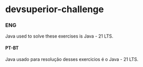 # devsuperior-challenge

### ENG
Java used to solve these exercises is Java - 21 LTS.

#### PT-BT
Java usado para resolução desses exercicios é o Java - 21 LTS.
